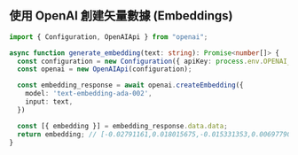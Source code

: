 ## <carbon-3d-print-mesh /> 使用 OpenAI 創建矢量數據 (Embeddings) <!-- Create embeddings using OpenAI -->

```ts {all|1,4-5|7-10|13|all}
import { Configuration, OpenAIApi } from "openai";

async function generate_embedding(text: string): Promise<number[]> {
  const configuration = new Configuration({ apiKey: process.env.OPENAI_API_KEY });
  const openai = new OpenAIApi(configuration);

  const embedding_response = await openai.createEmbedding({
    model: 'text-embedding-ada-002',
    input: text,
  })

  const [{ embedding }] = embedding_response.data.data;
  return embedding; // [-0.02791161,0.018015675,-0.015331353,0.0069779027,0.00460408,0.018162578,-0.013808901, ...]
}
```

<!--
1. Init OpenAIApi using your API key
2. Send the text to OpenAI
3. Receive back the embedding, an array with values between -1 and 1 for each of the 1536 dimensions that OpenAI uses in their embeddings.
- Note that I've left out all imports and error catching in my code samples to make it easier to display on screen and explain, but please read the source code to find the imports and make sure to catch errors.  -->